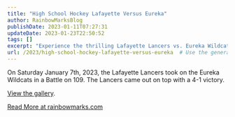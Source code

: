 ```yaml
---
title: "High School Hockey Lafayette Versus Eureka"
author: RainbowMarksBlog
publishDate: 2023-01-11T07:27:31
updateDate: 2023-01-23T22:50:52
tags: []
excerpt: "Experience the thrilling Lafayette Lancers vs. Eureka Wildcats soccer match on January 7th, 2023. Check out the gallery and more at rainbowmarks.com!"
url: /2023/high-school-hockey-lafayette-versus-eureka  # Use the generated URL with year
---
```

<p>On Saturday January 7th, 2023, the Lafayette Lancers took on the Eureka Wildcats in a Battle on 109. The Lancers came out on top with a 4-1 victory.</p>  <p><a href="https://rainbowmarks.smugmug.com/2023/Hockey/Lafayette-vs-Eureka-1-7-2023">View the gallery</a>.</p>  <a href="https://rainbowmarks.com/Events/2023/01/Lafayette-VS-Eureka">Read More at rainbowmarks.com</a>


